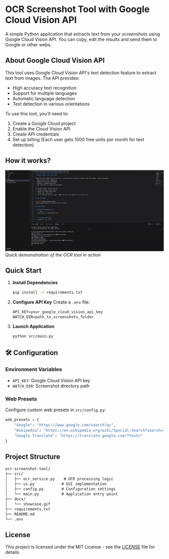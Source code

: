# OCR Screenshot Tool with Google Cloud Vision API

A simple Python application that extracts text from your screenshots using Google Cloud Vision API. You can copy, edit the results and send them to Google or other webs.

## About Google Cloud Vision API

This tool uses Google Cloud Vision API's text detection feature to extract text from images. The API provides:
- High accuracy text recognition
- Support for multiple languages
- Automatic language detection
- Text detection in various orientations

To use this tool, you'll need to:
1. Create a Google Cloud project
2. Enable the Cloud Vision API
3. Create API credentials
4. Set up billing (Each user gets 1000 free units per month for text detection)

## How it works?

![Showcase](docs/showcase.gif)
*Quick demonstration of the OCR tool in action*

## Quick Start

1. **Install Dependencies**
   ```bash
   pip install -r requirements.txt
   ```

2. **Configure API Key**
   Create a `.env` file:
   ```
   API_KEY=your_google_cloud_vision_api_key
   WATCH_DIR=path_to_screenshots_folder
   ```

3. **Launch Application**
   ```bash
   python src/main.py
   ```

## 🛠️ Configuration

### Environment Variables
- `API_KEY`: Google Cloud Vision API key
- `WATCH_DIR`: Screenshot directory path

### Web Presets
Configure custom web presets in `src/config.py`:
```python
web_presets = {
    "Google": "https://www.google.com/search?q=",
    "Wikipedia": "https://en.wikipedia.org/wiki/Special:Search?search=",
    "Google Translate": "https://translate.google.com/?text="
}
```

## Project Structure
```
ocr-screenshot-tool/
├── src/
│   ├── ocr_service.py    # OCR processing logic
│   ├── ui.py            # GUI implementation
│   ├── config.py        # Configuration settings
│   └── main.py          # Application entry point
├── docs/
│   └── showcase.gif
├── requirements.txt
├── README.md
└── .env
```

## License

This project is licensed under the MIT License - see the [LICENSE](LICENSE) file for details.
